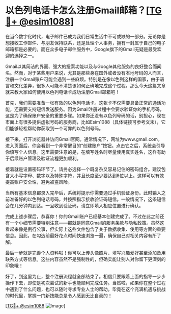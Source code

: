 # 以色列电话卡怎么注册Gmail邮箱？[[TG💪+ @esim1088](https://t.me/s/esim1088)]

在当今数字化时代，电子邮件已成为我们日常生活中不可或缺的一部分。无论你是想接收工作邮件、与朋友保持联系，还是处理个人事务，拥有一封属于自己的电子邮箱都是必要的。而在众多电子邮件服务中，Google旗下的Gmail无疑是最受欢迎的选择之一。

Gmail以其简洁的界面、强大的搜索功能以及与Google其他服务的良好整合而闻名。然而，对于某些用户来说，尤其是那些身在国外或者没有本地号码的人而言，注册一个Gmail账户可能会遇到一些麻烦。特别是在像以色列这样的国家，由于语言和文化差异，很多人可能不清楚该如何正确地完成这个过程。那么今天这篇文章就来教大家如何使用以色列电话卡成功注册Gmail邮箱吧！

首先，我们需要准备一张有效的以色列电话卡。这张卡不仅需要具备正常的通话功能，还需要支持短信发送服务。因为Gmail注册过程中会要求验证你的手机号码，这是为了确保账户安全的重要步骤。如果你还没有以色列号码的话，别担心，现在市面上有很多提供虚拟号码的服务商，比如Esim1088（具体链接可参考文末），它们能够轻松帮助你获取到一个可靠的以色列号码。

接下来，打开浏览器并访问Gmail官网。通常情况下，网址为www.gmail.com。进入页面后，你会看到一个非常醒目的“创建账户”按钮。点击它之后，系统会引导你填写个人信息。这里需要注意的是，在填写姓名时尽量使用真实姓名，这样有助于后续账户管理及验证流程更加顺利。

接着就是设置密码环节了。请务必选择一个既复杂又容易记住的密码组合。建议包含大小写字母、数字以及特殊字符，并且长度至少要达到8位以上。这样可以有效提高账户安全性，避免被盗风险。

当所有基本信息都录入完毕后，系统将提示你需要通过手机验证身份。此时输入之前准备好的以色列电话号码，并按照指示接收验证码短信。一般情况下，这条短信会在几分钟内到达。一旦收到验证码，请立即填入相应位置进行确认。

完成上述步骤后，恭喜你！你的Gmail账户已经基本创建完成了。不过在此之前还有一个小细节需要特别注意——那就是同意Gmail的服务条款与隐私政策。虽然这看起来像是例行公事，但实际上这些文件包含了关于数据收集、使用等方面的重要信息。因此，在勾选前最好花点时间快速浏览一遍，确保自己对相关内容有所了解。

最后一步就是完善个人资料啦！你可以上传头像照片、填写兴趣爱好甚至添加备用联系方式等信息。这些内容虽然不是强制性的，但确实能让别人对你留下更深刻的印象哦！

好了，到这里为止，整个注册流程就全部结束了。相信只要跟着上面的指导一步步操作下去，即使是初次尝试的新手也能顺利完成任务。当然啦，如果你在整个过程中遇到了什么问题，也可以随时寻求专业人士的帮助。毕竟在这个充满机遇与挑战的时代里，掌握一门新技能总是令人感到无比自豪的！

[[TG💪+ @esim1088](https://t.me/s/esim1088) ![Image](https://i.postimg.cc/4NQfJmqS/Snipaste-2025-05-13-00-14-12.png)]